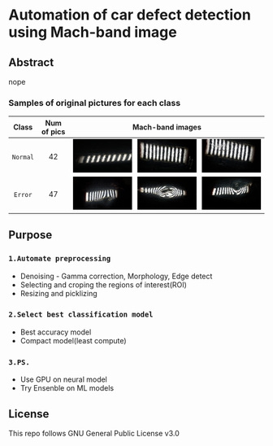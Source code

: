 # Automation of car defect detection using Mach-band image

## Abstract

nope
### Samples of original pictures for each class
|Class|Num of pics|Mach-band images|
|:---:|:---:|:---:|
|`Normal`|42|![Normal Images](/imgs/nor_merged.png)|
|`Error`|47|![Error Images](/imgs/err_merged.png)|

## Purpose

### `1.Automate preprocessing`
* Denoising - Gamma correction, Morphology, Edge detect
* Selecting and croping the regions of interest(ROI)
* Resizing and picklizing

### `2.Select best classification model`
* Best accuracy model
* Compact model(least compute)

### `3.PS.`
* Use GPU on neural model
* Try Ensenble on ML models


## License
This repo follows GNU General Public License v3.0
